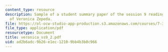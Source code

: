 ```yaml
---
content_type: resource
description: Sample of a student summary paper of the session 9 readings, courtesy
  of Veronica Zepeda.
file: https://ol-ocw-studio-app-production.s3.amazonaws.com/courses/7-340-ubiquitination-the-proteasome-and-human-disease-fall-2004/ad2b6adc9b26e1ec12109bb4b3b0c966_veronica_ss9_2.pdf
file_type: application/pdf
resourcetype: Document
title: veronica_ss9_2.pdf
uid: ad2b6adc-9b26-e1ec-1210-9bb4b3b0c966
---
```

